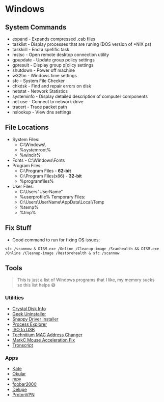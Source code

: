 # Windows

## System Commands
* expand - Expands compressed .cab files
* tasklist - Display processes that are runing (DOS version of *NIX ps)
* taskkiill - End a spefific task
* mstsc - Open remote desktop connection utility
* gpupdate - Update group policy settings
* gpresult - Display group p[olicy settings
* shutdown - Power off machine
* w32tm - Windows time settings
* sfc - System File Checker
* chkdsk - Find and repair errors on disk
* netstat - Network Statistics
* systeminfo - Display detailed description of computer components
* net use - Connect to network drive
* tracert - Trace packet path
* nslookup - View dns settings
 
## File Locations
* System Files:
  * C:\Windows\
  * %systemroot%
  * %windir%
* Fonts - C:\Windows\Fonts
* Program Files:
  * C:\Program Files - __62-bit__
  * C:\Program Files(x86) - __32-bit__
  * %programfiles%
* User Files:
  * C:\Users\"UserName"
  * %userprofile%
Temporary Files:
  * C:\Users\UserName\AppData\Local\Temp
  * %temp%
  * %tmp%

## Fix Stuff

* Good command to run for fixing OS issues:
```
sfc /scannow & DISM.exe /Online /Cleanup-image /Scanhealth && DISM.exe /Online /Cleanup-image /Restorehealth & sfc /scannow
```

## Tools

> This is just a list of Windows programs that I like, my memory sucks so this list helps :sweat_smile:

### Utilities

- [ Crystal Disk Info ]( https://crystalmark.info/en/software/crystaldiskinfo/ )
- [ Geek Uninstaller ]( https://geekuninstaller.com/ )
- [ Snappy Driver Installer ]( https://sdi-tool.org/ )
- [ Process Explorer ]( https://docs.microsoft.com/en-us/sysinternals/downloads/process-explorer )
- [ ISO to USB ]( http://www.isotousb.com/ )
- [ Technitium MAC Address Changer ]( https://technitium.com/tmac/ )    
- [ MarkC Mouse Acceleration Fix ]( https://donewmouseaccel.blogspot.com/2010/03/markc-windows-7-mouse-acceleration-fix.html )
- [ Tronscript ]( https://www.tronscript.com/ )

### Apps

- [ Kate ]( https://kate-editor.org/ )
- [ Okular ]( https://okular.kde.org/ )
- [ mpv ]( https://mpv.io/ )
- [ foobar2000 ]( https://www.foobar2000.org/ )
- [ Deluge ]( https://www.deluge-torrent.org/ )
- [ ProtonVPN ]( https://protonvpn.com/ )
